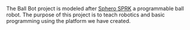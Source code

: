 The Ball Bot project is modeled after [Sphero SPRK](http://store.sphero.com/collections/sprk-home) a programmable ball robot. The purpose of this project is to teach robotics and basic programming using the platform we have created.